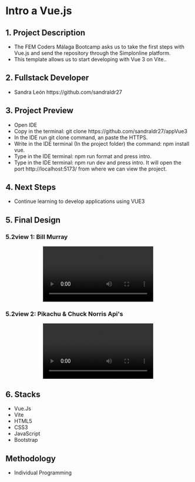 <h1>Intro a Vue.js</h1>

<h2>1. Project Description</h2>
<ul>
<li>The FEM Coders Málaga Bootcamp asks us to take the first steps with Vue.js and send the repository through the Simplonline platform.</li>
<li>This template allows us to start developing with Vue 3 on Vite..</li>
</ul>

<h2>2. Fullstack Developer</h2>
<ul>
<li>Sandra León https://github.com/sandraldr27</li>
</ul>

<h2>3. Project Preview</h2>
<ul>
<li>Open IDE</li>
<li>Copy in the terminal: git clone https://github.com/sandraldr27/appVue3</li>
<li>In the IDE run git clone command, an paste the HTTPS.</li>
<li>Write in the IDE terminal (In the project folder) the command: npm install vue.</li>
<li>Type in the IDE terminal: npm run format and press intro.</li>
<li>Type in the IDE terminal: npm run dev and press intro. It will open the port http://localhost:5173/ from where we can view the project.</li>
</ul>

<h2>4. Next Steps</h2>
<ul>
<li>Continue learning to develop applications using VUE3</li>
</ul>

<h2>5. Final Design</h2>
<h3>5.2view 1: Bill Murray</h3>
<div style="display:flex; flex-wrap:wrap; justify-content:center; margin:auto">
<video src="https://user-images.githubusercontent.com/116546588/229595066-cc92e52e-6f3b-4eed-9a7b-2e2a9cc066ea.mp4" controls></video>
</div>

<h3>5.2view 2: Pikachu & Chuck Norris Api's</h3>
<div style="display:flex; flex-wrap:wrap; justify-content:center; margin:auto">
<video src="https://user-images.githubusercontent.com/116546588/229599192-3a83256c-afe4-41d6-90cc-2b9203794f45.mp4" controls></video>
</div>

<h2>6. Stacks</h2>
<ul>
<li>Vue.Js</li>
<li>Vite</li>
<li>HTML5</li>
<li>CSS3</li>
<li>JavaScript</li>
<li>Bootstrap</li>
</ul>

<h2>Methodology</h2>
<ul>
<li>Individual Programming</li>
</ul>
